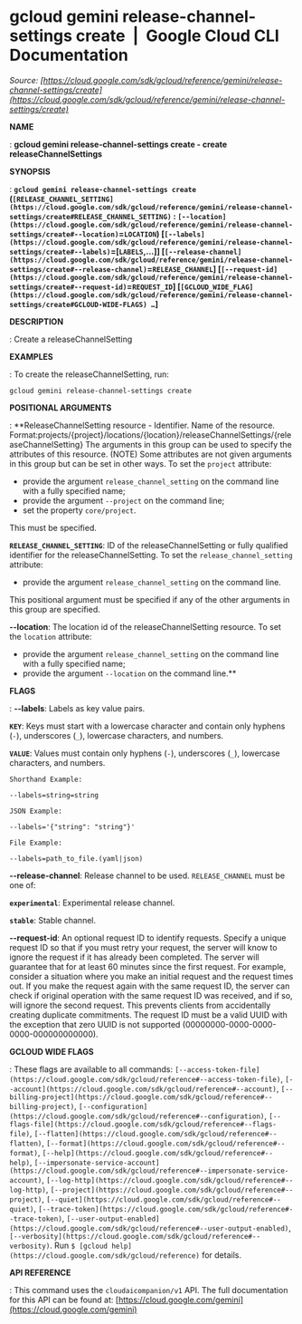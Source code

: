 # gcloud gemini release-channel-settings create  |  Google Cloud CLI Documentation

*Source: [https://cloud.google.com/sdk/gcloud/reference/gemini/release-channel-settings/create](https://cloud.google.com/sdk/gcloud/reference/gemini/release-channel-settings/create)*

**NAME**

: **gcloud gemini release-channel-settings create - create releaseChannelSettings**

**SYNOPSIS**

: **`gcloud gemini release-channel-settings create` (`[RELEASE_CHANNEL_SETTING](https://cloud.google.com/sdk/gcloud/reference/gemini/release-channel-settings/create#RELEASE_CHANNEL_SETTING)` : `[--location](https://cloud.google.com/sdk/gcloud/reference/gemini/release-channel-settings/create#--location)`=`LOCATION`) [`[--labels](https://cloud.google.com/sdk/gcloud/reference/gemini/release-channel-settings/create#--labels)`=[`LABELS`,…]] [`[--release-channel](https://cloud.google.com/sdk/gcloud/reference/gemini/release-channel-settings/create#--release-channel)`=`RELEASE_CHANNEL`] [`[--request-id](https://cloud.google.com/sdk/gcloud/reference/gemini/release-channel-settings/create#--request-id)`=`REQUEST_ID`] [`[GCLOUD_WIDE_FLAG](https://cloud.google.com/sdk/gcloud/reference/gemini/release-channel-settings/create#GCLOUD-WIDE-FLAGS) …`]**

**DESCRIPTION**

: Create a releaseChannelSetting

**EXAMPLES**

: To create the releaseChannelSetting, run:

```
gcloud gemini release-channel-settings create
```

**POSITIONAL ARGUMENTS**

: **ReleaseChannelSetting resource - Identifier. Name of the resource.
Format:projects/{project}/locations/{location}/releaseChannelSettings/{releaseChannelSetting}
The arguments in this group can be used to specify the attributes of this
resource. (NOTE) Some attributes are not given arguments in this group but can
be set in other ways.
To set the `project` attribute:

- provide the argument `release_channel_setting` on the command line
with a fully specified name;
- provide the argument `--project` on the command line;
- set the property `core/project`.

This must be specified.

**`RELEASE_CHANNEL_SETTING`**:
ID of the releaseChannelSetting or fully qualified identifier for the
releaseChannelSetting.
To set the `release_channel_setting` attribute:

- provide the argument `release_channel_setting` on the command line.

This positional argument must be specified if any of the other arguments in this
group are specified.

**--location**:
The location id of the releaseChannelSetting resource.
To set the `location` attribute:

- provide the argument `release_channel_setting` on the command line
with a fully specified name;
- provide the argument `--location` on the command line.**

**FLAGS**

: **--labels**:
Labels as key value pairs.

**`KEY`**:
Keys must start with a lowercase character and contain only hyphens
(`-`), underscores (`_`), lowercase characters, and
numbers.

**`VALUE`**:
Values must contain only hyphens (`-`), underscores (`_`),
lowercase characters, and numbers.

`Shorthand Example:`

```
--labels=string=string
```

`JSON Example:`

```
--labels='{"string": "string"}'
```

`File Example:`

```
--labels=path_to_file.(yaml|json)
```

**--release-channel**:
Release channel to be used. `RELEASE_CHANNEL` must be one
of:

**`experimental`**:
Experimental release channel.

**`stable`**:
Stable channel.

**--request-id**:
An optional request ID to identify requests. Specify a unique request ID so that
if you must retry your request, the server will know to ignore the request if it
has already been completed. The server will guarantee that for at least 60
minutes since the first request.
For example, consider a situation where you make an initial request and the
request times out. If you make the request again with the same request ID, the
server can check if original operation with the same request ID was received,
and if so, will ignore the second request. This prevents clients from
accidentally creating duplicate commitments.
The request ID must be a valid UUID with the exception that zero UUID is not
supported (00000000-0000-0000-0000-000000000000).

**GCLOUD WIDE FLAGS**

: These flags are available to all commands: `[--access-token-file](https://cloud.google.com/sdk/gcloud/reference#--access-token-file)`,
`[--account](https://cloud.google.com/sdk/gcloud/reference#--account)`, `[--billing-project](https://cloud.google.com/sdk/gcloud/reference#--billing-project)`,
`[--configuration](https://cloud.google.com/sdk/gcloud/reference#--configuration)`,
`[--flags-file](https://cloud.google.com/sdk/gcloud/reference#--flags-file)`,
`[--flatten](https://cloud.google.com/sdk/gcloud/reference#--flatten)`, `[--format](https://cloud.google.com/sdk/gcloud/reference#--format)`, `[--help](https://cloud.google.com/sdk/gcloud/reference#--help)`, `[--impersonate-service-account](https://cloud.google.com/sdk/gcloud/reference#--impersonate-service-account)`,
`[--log-http](https://cloud.google.com/sdk/gcloud/reference#--log-http)`,
`[--project](https://cloud.google.com/sdk/gcloud/reference#--project)`, `[--quiet](https://cloud.google.com/sdk/gcloud/reference#--quiet)`, `[--trace-token](https://cloud.google.com/sdk/gcloud/reference#--trace-token)`, `[--user-output-enabled](https://cloud.google.com/sdk/gcloud/reference#--user-output-enabled)`,
`[--verbosity](https://cloud.google.com/sdk/gcloud/reference#--verbosity)`.
Run `$ [gcloud help](https://cloud.google.com/sdk/gcloud/reference)` for details.

**API REFERENCE**

: This command uses the `cloudaicompanion/v1` API. The full
documentation for this API can be found at: [https://cloud.google.com/gemini](https://cloud.google.com/gemini)